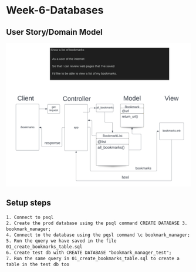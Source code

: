 # Week-6-Databases

## User Story/Domain Model
![Diagram](./images/show_list_user_story_new.png "Show list domain model")


## Setup steps
    1. Connect to psql
    2. Create the prod database using the psql command CREATE DATABASE 3. bookmark_manager;
    4. Connect to the database using the pqsl command \c bookmark_manager;
    5. Run the query we have saved in the file 01_create_bookmarks_table.sql
    6. Create test db with CREATE DATABASE "bookmark_manager_test"; 
    7. Run the same query in 01_create_bookmarks_table.sql to create a table in the test db too
